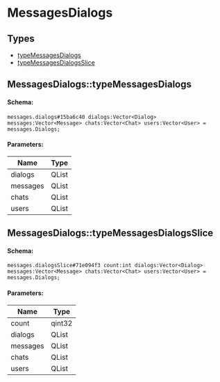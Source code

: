 # MessagesDialogs

## Types

* [typeMessagesDialogs](#messagesdialogstypemessagesdialogs)
* [typeMessagesDialogsSlice](#messagesdialogstypemessagesdialogsslice)

## MessagesDialogs::typeMessagesDialogs

#### Schema:

`messages.dialogs#15ba6c40 dialogs:Vector<Dialog> messages:Vector<Message> chats:Vector<Chat> users:Vector<User> = messages.Dialogs;`

#### Parameters:

|Name|Type|
|----|----|
|dialogs|QList<Dialog>|
|messages|QList<Message>|
|chats|QList<Chat>|
|users|QList<User>|

## MessagesDialogs::typeMessagesDialogsSlice

#### Schema:

`messages.dialogsSlice#71e094f3 count:int dialogs:Vector<Dialog> messages:Vector<Message> chats:Vector<Chat> users:Vector<User> = messages.Dialogs;`

#### Parameters:

|Name|Type|
|----|----|
|count|qint32|
|dialogs|QList<Dialog>|
|messages|QList<Message>|
|chats|QList<Chat>|
|users|QList<User>|

